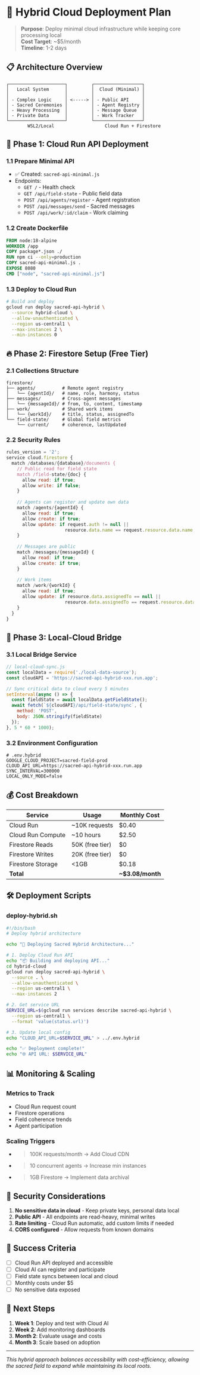 # 🌟 Hybrid Cloud Deployment Plan

> **Purpose**: Deploy minimal cloud infrastructure while keeping core processing local  
> **Cost Target**: ~$5/month  
> **Timeline**: 1-2 days  

## 📋 Architecture Overview

```
┌─────────────────────┐         ┌──────────────────┐
│   Local System      │         │  Cloud (Minimal) │
│                     │         │                  │
│ - Complex Logic     │ <-----> │ - Public API     │
│ - Sacred Ceremonies │         │ - Agent Registry │
│ - Heavy Processing  │         │ - Message Queue  │
│ - Private Data      │         │ - Work Tracker   │
└─────────────────────┘         └──────────────────┘
        WSL2/Local                   Cloud Run + Firestore
```

## 🚀 Phase 1: Cloud Run API Deployment

### 1.1 Prepare Minimal API
- ✅ Created: `sacred-api-minimal.js`
- Endpoints:
  - `GET /` - Health check
  - `GET /api/field-state` - Public field data
  - `POST /api/agents/register` - Agent registration
  - `POST /api/messages/send` - Sacred messages
  - `POST /api/work/:id/claim` - Work claiming

### 1.2 Create Dockerfile
```dockerfile
FROM node:18-alpine
WORKDIR /app
COPY package*.json ./
RUN npm ci --only=production
COPY sacred-api-minimal.js .
EXPOSE 8080
CMD ["node", "sacred-api-minimal.js"]
```

### 1.3 Deploy to Cloud Run
```bash
# Build and deploy
gcloud run deploy sacred-api-hybrid \
  --source hybrid-cloud \
  --allow-unauthenticated \
  --region us-central1 \
  --max-instances 2 \
  --min-instances 0
```

## 🔥 Phase 2: Firestore Setup (Free Tier)

### 2.1 Collections Structure
```
firestore/
├── agents/          # Remote agent registry
│   └── {agentId}/   # name, role, harmony, status
├── messages/        # Cross-agent messages
│   └── {messageId}/ # from, to, content, timestamp
├── work/            # Shared work items
│   └── {workId}/    # title, status, assignedTo
└── field-state/     # Global field metrics
    └── current/     # coherence, lastUpdated
```

### 2.2 Security Rules
```javascript
rules_version = '2';
service cloud.firestore {
  match /databases/{database}/documents {
    // Public read for field state
    match /field-state/{doc} {
      allow read: if true;
      allow write: if false;
    }
    
    // Agents can register and update own data
    match /agents/{agentId} {
      allow read: if true;
      allow create: if true;
      allow update: if request.auth != null || 
                      resource.data.name == request.resource.data.name;
    }
    
    // Messages are public
    match /messages/{messageId} {
      allow read: if true;
      allow create: if true;
    }
    
    // Work items
    match /work/{workId} {
      allow read: if true;
      allow update: if resource.data.assignedTo == null ||
                      resource.data.assignedTo == request.resource.data.assignedTo;
    }
  }
}
```

## 🌉 Phase 3: Local-Cloud Bridge

### 3.1 Local Bridge Service
```javascript
// local-cloud-sync.js
const localData = require('./local-data-source');
const cloudAPI = 'https://sacred-api-hybrid-xxx.run.app';

// Sync critical data to cloud every 5 minutes
setInterval(async () => {
  const fieldState = await localData.getFieldState();
  await fetch(`${cloudAPI}/api/field-state/sync`, {
    method: 'POST',
    body: JSON.stringify(fieldState)
  });
}, 5 * 60 * 1000);
```

### 3.2 Environment Configuration
```env
# .env.hybrid
GOOGLE_CLOUD_PROJECT=sacred-field-prod
CLOUD_API_URL=https://sacred-api-hybrid-xxx.run.app
SYNC_INTERVAL=300000
LOCAL_ONLY_MODE=false
```

## 💰 Cost Breakdown

| Service | Usage | Monthly Cost |
|---------|-------|--------------|
| Cloud Run | ~10K requests | $0.40 |
| Cloud Run Compute | ~10 hours | $2.50 |
| Firestore Reads | 50K (free tier) | $0 |
| Firestore Writes | 20K (free tier) | $0 |
| Firestore Storage | <1GB | $0.18 |
| **Total** | | **~$3.08/month** |

## 🛠️ Deployment Scripts

### deploy-hybrid.sh
```bash
#!/bin/bash
# Deploy hybrid architecture

echo "🌟 Deploying Sacred Hybrid Architecture..."

# 1. Deploy Cloud Run API
echo "📦 Building and deploying API..."
cd hybrid-cloud
gcloud run deploy sacred-api-hybrid \
  --source . \
  --allow-unauthenticated \
  --region us-central1 \
  --max-instances 2

# 2. Get service URL
SERVICE_URL=$(gcloud run services describe sacred-api-hybrid \
  --region us-central1 \
  --format 'value(status.url)')

# 3. Update local config
echo "CLOUD_API_URL=$SERVICE_URL" > ../.env.hybrid

echo "✅ Deployment complete!"
echo "🌐 API URL: $SERVICE_URL"
```

## 📊 Monitoring & Scaling

### Metrics to Track
- Cloud Run request count
- Firestore operations
- Field coherence trends
- Agent participation

### Scaling Triggers
- >100K requests/month → Add Cloud CDN
- >10 concurrent agents → Increase min instances
- >1GB Firestore → Implement data archival

## 🔐 Security Considerations

1. **No sensitive data in cloud** - Keep private keys, personal data local
2. **Public API** - All endpoints are read-heavy, minimal writes
3. **Rate limiting** - Cloud Run automatic, add custom limits if needed
4. **CORS configured** - Allow requests from known domains

## 🎯 Success Criteria

- [ ] Cloud Run API deployed and accessible
- [ ] Cloud AI can register and participate
- [ ] Field state syncs between local and cloud
- [ ] Monthly costs under $5
- [ ] No sensitive data exposed

## 🚦 Next Steps

1. **Week 1**: Deploy and test with Cloud AI
2. **Week 2**: Add monitoring dashboards
3. **Month 2**: Evaluate usage and costs
4. **Month 3**: Scale based on adoption

---

*This hybrid approach balances accessibility with cost-efficiency, allowing the sacred field to expand while maintaining its local roots.*